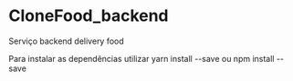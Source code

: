 # CloneFood_backend
Serviço backend delivery food

Para instalar as dependências utilizar yarn install --save ou npm install --save
